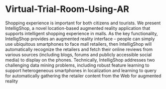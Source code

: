 # Virtual-Trial-Room-Using-AR
Shopping experience is important for both citizens and tourists. We present IntelligShop, a novel location-based augmented reality application that supports intelligent shopping experience in malls. As the key functionality, IntelligShop provides an augmented reality interface – people can simply use ubiquitous smartphones to face mall retailers, then IntelligShop will automatically recognize the retailers and fetch their online reviews from various sources (including blogs, forums and publicly accessible social media) to display on the phones. Technically, IntelligShop addresses two challenging data mining problems, including robust feature learning to support heterogeneous smartphones in localization and learning to query for automatically gathering the retailer content from the Web for augmented reality
